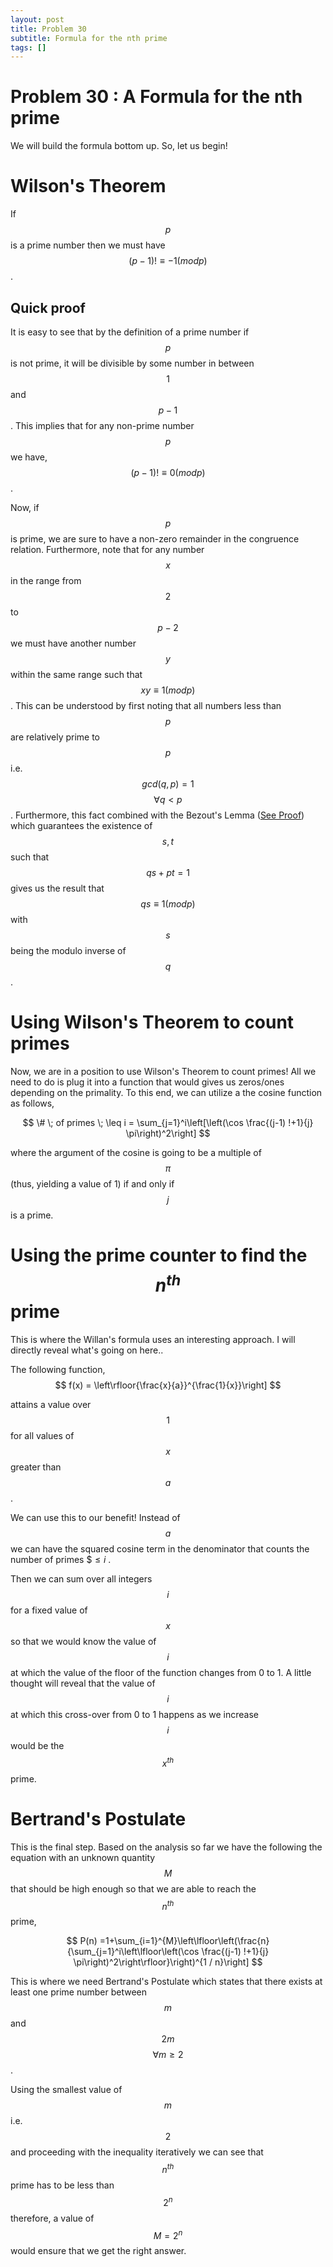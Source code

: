```yaml
---
layout: post
title: Problem 30
subtitle: Formula for the nth prime
tags: []
---
```

# Problem 30 : A Formula for the nth prime

We will build the formula bottom up. So, let us begin!

# Wilson's Theorem

If $$p$$ is a prime number then we must have $$ (p-1)! \equiv -1 (mod p) $$.

 ## Quick proof

 It is easy to see that by the definition of a prime number if $$p$$ is not prime, it will be divisible by some number in between $$ 1 $$ and $$ p-1 $$. This implies that for any non-prime number $$p$$ we have, $$ (p-1)! \equiv 0 (mod p)$$.

 Now, if $$p$$ is prime, we are sure to have a non-zero remainder in the congruence relation. Furthermore, note that for any number $$x$$ in the range from $$2$$ to $$p-2$$ we must have another number $$y$$ within the same range such that $$xy \equiv 1 (mod p)$$. This can be understood by first noting that all numbers less than $$p$$ are relatively prime to $$p$$ i.e. $$gcd(q,p) = 1$$ $$\forall q < p$$. Furthermore, this fact combined with the Bezout's Lemma ([See Proof](https://math.stackexchange.com/questions/203383/proof-of-gcda-b-axby-bezouts-identity)) which guarantees the existence of $$s,t$$ such that $$qs + pt = 1$$ gives us the result that $$ qs \equiv 1 (mod p)$$ with $$s$$ being the modulo inverse of $$q$$.


# Using Wilson's Theorem to count primes

Now, we are in a position to use Wilson's Theorem to count primes! All we need to do is plug it into a function that would gives us zeros/ones depending on the primality. To this end, we can utilize a the cosine function as follows,

$$
\# \; of primes \; \leq i = \sum_{j=1}^i\left[\left(\cos \frac{(j-1) !+1}{j} \pi\right)^2\right]
$$

where the argument of the cosine is going to be a multiple of $$\pi$$ (thus, yielding a value of 1) if and only if $$j$$ is a prime.

# Using the prime counter to find the $$ n^{th} $$ prime

This is where the Willan's formula uses an interesting approach. I will directly reveal what's going on here..

The following function,
$$
f(x) = \left\rfloor{\frac{x}{a}}^{\frac{1}{x}}\right]
$$

attains a value over $$1$$ for all values of $$x$$ greater than $$a$$.

We can use this to our benefit! Instead of $$a$$ we can have the squared cosine term in the denominator that counts the number of primes $$\leq i$ .

Then we can sum over all integers $$i$$ for a fixed value of $$x$$ so that we would know the value of $$i$$ at which the value of the floor of the function changes from 0 to 1. A little thought will reveal that the value of $$i$$ at which this cross-over from 0 to 1 happens as we increase $$i$$ would be the $$x^{th}$$ prime. 

# Bertrand's Postulate

This is the final step. Based on the analysis so far we have the following the equation with an unknown quantity $$M$$ that should be high enough so that we are able to reach the $$n^{th}$$ prime,

$$
P(n) =1+\sum_{i=1}^{M}\left\lfloor\left(\frac{n}{\sum_{j=1}^i\left\lfloor\left(\cos \frac{(j-1) !+1}{j} \pi\right)^2\right\rfloor}\right)^{1 / n}\right]
$$

This is where we need Bertrand's Postulate which states that there exists at least one prime number between $$m$$ and $$2m$$ $$\forall m \geq 2$$.

Using the smallest value of $$m$$ i.e. $$2$$ and proceeding with the inequality iteratively we can see that $$n^{th}$$ prime has to be less than $$2^n$$ therefore, a value of $$M = 2^n$$ would ensure that we get the right answer.

